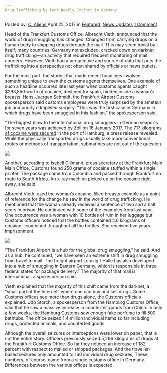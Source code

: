 ```yaml
---
Drug Trafficking by Foot Nearly Extinct in Germany
---
```

<article class="post-listing post-19379 post type-post status-publish format-standard has-post-thumbnail hentry  tag-drug tag-extinct tag-foot tag-germany tag-trafficking">
    <div class="post-inner">
        <span>Posted by: <a href="https://www.deepdotweb.com/author/caliens/" title="">C. Aliens </a></span>
    <span>April 25, 2017</span>
    <span>in <a href="https://www.deepdotweb.com/category/deepdot-news/" rel="category tag">Featured</a>, <a href="https://www.deepdotweb.com/category/news-updates/" rel="category tag">News Updates</a></span>
    <span><a href="https://www.deepdotweb.com/2017/04/25/drug-trafficking-by-foot-nearly-extinct-in-germany/#comments">1 Comment</a></span>
    </p>
    <div class="clear"></div>
    <div class="entry">
    <p>Head of the Frankfurt Customs Office, Albrecht Vieth, announced that the world of drug smuggling has changed. Changed from carrying drugs on a human body to shipping drugs through the mail. This may seem trivial by itself; many countries, Germany not excluded, cracked down on darknet drug trafficking—an activity that required frequent monitoring of mail couriers. However, Vieth had a perspective and source of data that puts the trafficking into a perspective not often shared by officials or news outlets.</p>
    <p>For the most part, the stories that made recent headlines involved something unique to even the customs agents themselves. One example of such a headline occurred late last year when customs agents caught $293,850 worth of cocaine, destined for spain, hidden inside a woman&#8217;s breasts. Hans-Juergen Schmidt, the Frankfurt Airport Customs spokesperson said customs employees were truly surprised by the ameteur job and poorly cdmpleled surgery. “This was the first case in Germany in which drugs have been smuggled in this fashion,&#8221; the spokesperson said.</p>
    <p>“The biggest blow to the international drug smugglers in German seaports for seven years was achieved by Zoll on 18 January 2017. The <a href="http://www.zoll.de/SharedDocs/Pressemitteilungen/DE/Rauschgift/2017/z70_rekordmenge_kokain.html?nn=20110">717 kilograms of cocaine were secured</a> in the port of Hamburg, a press release revealed. While the physically transported drugs usually take more conventional routes or methods of transportation, submarines are not out of the question.</p>
    <p><img class="wp-image-19387 aligncenter" src="https://www.deepdotweb.com/wp-content/uploads/2017/04/word-image-36.jpeg" srcset="https://www.deepdotweb.com/wp-content/uploads/2017/04/word-image-36.jpeg 480w, https://www.deepdotweb.com/wp-content/uploads/2017/04/word-image-36-300x225.jpeg 300w" sizes="(max-width: 480px) 100vw, 480px" /></p>
    <p>Another, according to Isabell Gillmann, press secretary at the Frankfurt Main Main Office, Customs found 250 grams of cocaine stuffed within a single printer. The package came from Colombia and passed through Frankfurt en route to South Africa. An x-ray machine picked up on the cocaine right away, she said.</p>
    <p>Albrecht Vieth, used the woman&#8217;s cocaine-filled breasts example as a point of reference for the change he saw in the world of drug trafficking. He mentioned that the woman already received a sentence of two and a half years in prison. He continued with some of the examples from last year. One occurrence was a woman with 10 bottles of rum in her luggage but Customs officers noticed that the bottles contained 4.6 kilograms of cocaine—combined throughout all the bottles. She received five years imprisonment.</p>
    <p><img class="wp-image-19388 aligncenter" src="https://www.deepdotweb.com/wp-content/uploads/2017/04/word-image-37.jpeg" srcset="https://www.deepdotweb.com/wp-content/uploads/2017/04/word-image-37.jpeg 480w, https://www.deepdotweb.com/wp-content/uploads/2017/04/word-image-37-300x225.jpeg 300w" sizes="(max-width: 480px) 100vw, 480px" /></p>
    <p>“The Frankfurt Airport is a hub for the global drug smuggling,&#8221; he said. And as a hub, he continued, “we have seen an extreme shift in drug smuggling from travel to mail. The freight airport Leipzig / Halle has also developed into a hub of smuggling in Eastern Germany, which is responsible in three federal states for package delivery.” The majority of that mail is international, a spokesperson said.</p>
    <p>Vieth explained that the majority of this shift came from the darknet, a “small part of the Internet” where one can buy and sell drugs. Some Customs offices see more than drugs alone, the Customs officials explained. Udo Storch, a spokesperson from the Hamburg Customs Office, said that he saw a massive increase in counterfeit goods from China. In only a few weeks, the Hamburg Customs saw enough fake perfume to fill 500 bathtubs. The office seized 1.4 million individual items so far including drugs, protected animals, and counterfeit goods.</p>
    <p>Although the overall seizures or interceptions were lower on paper, that is not the entire story. Officers previously seized 5,296 kilograms of drugs at the Frankfurt Customs Office. So far they noticed an increase of 182 percent with respect to mailed or shipped packages. And the traveller-based seizures only amounted to 160 individual drug seizures, These numbers, of course, came from a single customs office in Germany. Differences between the various offices is expected.</p>
    </div>
    <span style="display:none"><a href="https://www.deepdotweb.com/tag/drug/" rel="tag">drug</a> <a href="https://www.deepdotweb.com/tag/extinct/" rel="tag">extinct</a> <a href="https://www.deepdotweb.com/tag/foot/" rel="tag">foot</a> <a href="https://www.deepdotweb.com/tag/germany/" rel="tag">germany</a> <a href="https://www.deepdotweb.com/tag/trafficking/" rel="tag">trafficking</a></span> <span style="display:none" class="updated">2017-04-25</span>
    <div style="display:none" class="vcard author" itemprop="author" itemscope itemtype="http://schema.org/Person"><strong class="fn" itemprop="name"><a href="https://www.deepdotweb.com/author/caliens/" title="Posts by C. Aliens" rel="author">C. Aliens</a></strong></div>
    </div>
</article>

